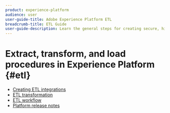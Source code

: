 ```yaml
---
product: experience-platform
audience: user
user-guide-title: Adobe Experience Platform ETL
breadcrumb-title: ETL Guide
user-guide-description: Learn the general steps for creating secure, high-performance connectors for ingesting data into Platform.
---
```


# Extract, transform, and load procedures in Experience Platform {#etl}

- [Creating ETL integrations](home.md)
- [ETL transformation](transformations.md)
- [ETL workflow](workflow.md)
- [Platform release notes](https://www.adobe.com/go/platform-release-notes-en)